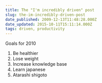 ```yaml
---
title: The "I'm incredibly driven" post
slug: the-im-incredibly-driven-post
date_published: 2009-12-13T11:48:28.000Z
date_updated: 2015-10-11T15:11:14.000Z
tags: driven, productivity
---
```


Goals for 2010

1. Be healthier
2. Lose weight
3. Increase knowledge base
4. Learn japanese
5. Atarashi shigoto
